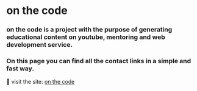 <h1 align="left">on the code</h1>
<h3 align="left">on the code is a project with the purpose of generating educational content on youtube, mentoring and web development service.</h3>
<h3 align="left">On this page you can find all the contact links in a simple and fast way.</h3>

🔗 visit the site: [on the code](https://www.youtube.com/channel/UCrP5xPLzqW3k6ssG8C7lHVw)
